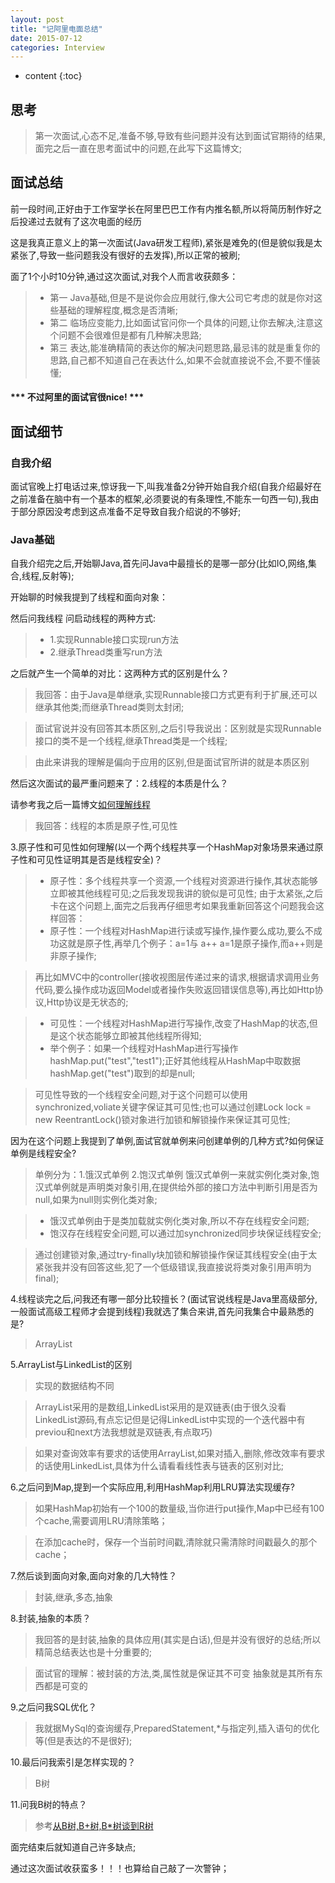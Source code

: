 ```yaml
---
layout: post
title: "记阿里电面总结"
date: 2015-07-12
categories: Interview
---
```


* content
{:toc}

## 思考

> 第一次面试,心态不足,准备不够,导致有些问题并没有达到面试官期待的结果,面完之后一直在思考面试中的问题,在此写下这篇博文;

## 面试总结

前一段时间,正好由于工作室学长在阿里巴巴工作有内推名额,所以将简历制作好之后投递过去就有了这次电面的经历

这是我真正意义上的第一次面试(Java研发工程师),紧张是难免的(但是貌似我是太紧张了,导致一些问题我没有很好的去发挥),所以正常的被刷;

面了1个小时10分钟,通过这次面试,对我个人而言收获颇多：

> * 第一 Java基础,但是不是说你会应用就行,像大公司它考虑的就是你对这些基础的理解程度,概念是否清晰;
> * 第二 临场应变能力,比如面试官问你一个具体的问题,让你去解决,注意这个问题不会很难但是都有几种解决思路;
> * 第三 表达,能准确精简的表达你的解决问题思路,最忌讳的就是重复你的思路,自己都不知道自己在表达什么,如果不会就直接说不会,不要不懂装懂;

<h4>*** 不过阿里的面试官很nice! ***</h4>

## 面试细节

### 自我介绍

面试官晚上打电话过来,惊讶我一下,叫我准备2分钟开始自我介绍(自我介绍最好在之前准备在脑中有一个基本的框架,必须要说的有条理性,不能东一句西一句),我由于部分原因没考虑到这点准备不足导致自我介绍说的不够好;

### Java基础

自我介绍完之后,开始聊Java,首先问Java中最擅长的是哪一部分(比如IO,网络,集合,线程,反射等);

开始聊的时候我提到了线程和面向对象：

然后问我线程 问启动线程的两种方式:

> * 1.实现Runnable接口实现run方法 
> * 2.继承Thread类重写run方法

之后就产生一个简单的对比：这两种方式的区别是什么？

> 我回答：由于Java是单继承,实现Runnable接口方式更有利于扩展,还可以继承其他类;而继承Thread类则太封闭;

> 面试官说并没有回答其本质区别,之后引导我说出：区别就是实现Runnable接口的类不是一个线程,继承Thread类是一个线程;

> 由此来讲我的理解是偏向于应用的区别,但是面试官所讲的就是本质区别

然后这次面试的最严重问题来了：2.线程的本质是什么？

请参考我之后一篇博文[如何理解线程](http://xiaohuishu.net/2015/07/16/%E6%80%8E%E6%A0%B7%E7%90%86%E8%A7%A3%E7%BA%BF%E7%A8%8B/)

> 我回答：线程的本质是原子性,可见性

3.原子性和可见性如何理解(以一个两个线程共享一个HashMap对象场景来通过原子性和可见性证明其是否是线程安全)？

> * 原子性：多个线程共享一个资源,一个线程对资源进行操作,其状态能够立即被其他线程可见;之后我发现我讲的貌似是可见性;
> 由于太紧张,之后卡在这个问题上,面完之后我再仔细思考如果我重新回答这个问题我会这样回答：
> * 原子性：一个线程对HashMap进行读或写操作,操作要么成功,要么不成功这就是原子性,再举几个例子：a=1与 a++ a=1是原子操作,而a++则是非原子操作;

> 再比如MVC中的controller(接收视图层传递过来的请求,根据请求调用业务代码,要么操作成功返回Model或者操作失败返回错误信息等),再比如Http协议,Http协议是无状态的;

> * 可见性：一个线程对HashMap进行写操作,改变了HashMap的状态,但是这个状态能够立即被其他线程所得知;
> * 举个例子：如果一个线程对HashMap进行写操作hashMap.put("test","test1");正好其他线程从HashMap中取数据hashMap.get("test")取到的却是null;

> 可见性导致的一个线程安全问题,对于这个问题可以使用synchronized,voliate关键字保证其可见性;也可以通过创建Lock lock = new ReentrantLock()锁对象进行加锁和解锁操作来保证其可见性;

因为在这个问题上我提到了单例,面试官就单例来问创建单例的几种方式?如何保证单例是线程安全?

> 单例分为：1.饿汉式单例 2.饱汉式单例 饿汉式单例一来就实例化类对象,饱汉式单例就是声明类对象引用,在提供给外部的接口方法中判断引用是否为null,如果为null则实例化类对象;

> * 饿汉式单例由于是类加载就实例化类对象,所以不存在线程安全问题;
> * 饱汉存在线程安全问题,可以通过加synchronized同步块保证线程安全;

> 通过创建锁对象,通过try-finally块加锁和解锁操作保证其线程安全(由于太紧张我并没有回答这些,犯了一个低级错误,我直接说将类对象引用声明为final);

4.线程谈完之后,问我还有哪一部分比较擅长？(面试官说线程是Java里高级部分,一般面试高级工程师才会提到线程)我就选了集合来讲,首先问我集合中最熟悉的是?

> ArrayList

5.ArrayList与LinkedList的区别

> 实现的数据结构不同

> ArrayList采用的是数组,LinkedList采用的是双链表(由于很久没看LinkedList源码,有点忘记但是记得LinkedList中实现的一个迭代器中有previou和next方法我想就是双链表,有点取巧)

> 如果对查询效率有要求的话使用ArrayList,如果对插入,删除,修改效率有要求的话使用LinkedList,具体为什么请看看线性表与链表的区别对比;

6.之后问到Map,提到一个实际应用,利用HashMap利用LRU算法实现缓存?

> 如果HashMap初始有一个100的数量级,当你进行put操作,Map中已经有100个cache,需要调用LRU清除策略；

> 在添加cache时，保存一个当前时间戳,清除就只需清除时间戳最久的那个cache；

7.然后谈到面向对象,面向对象的几大特性？

> 封装,继承,多态,抽象

8.封装,抽象的本质？

> 我回答的是封装,抽象的具体应用(其实是白话),但是并没有很好的总结;所以精简总结表达也是十分重要的;

> 面试官的理解：被封装的方法,类,属性就是保证其不可变 抽象就是其所有东西都是可变的

9.之后问我SQL优化？

> 我就据MySql的查询缓存,PreparedStatement,*与指定列,插入语句的优化等(但是表达的不是很好);

10.最后问我索引是怎样实现的？

> B树

11.问我B树的特点？

> 参考[从B树,B+树,B*树谈到R树](http://blog.csdn.net/v_JULY_v/article/details/6530142)

面完结束后就知道自己许多缺点;

通过这次面试收获蛮多！！！也算给自己敲了一次警钟；
